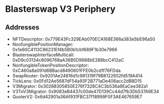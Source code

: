 # Blasterswap V3 Periphery

## Addresses

- NFTDescriptor: 0x779E43Fc329EAb070ECA168E366a383e5bE96a50
- NonfungiblePositionManager: 0x1e60C4113C86231Ef4b5B0b1cbf689F1b30e7966
- BlasterswapInterfaceMulticall: 0xD9c03134c8096768aA36B5D9688bE288bcC412aC
- NonfungibleTokenPositionDescriptor: 0xC460a8a091d6BBacd8490601FFE0b2cd1f76FDda
- SwapRouter: 0x9201Ae24816d1c981319f79B8122652fd519A414
- TickLens: 0x0Fd12Ae5687dF54a93F2B771aDe406acc2dB8D15
- V3Migrator: 0x30288305850E276f7328C4C3b536a9EaCee382a1
- V3ToV3Migrator: 0x9083eB4437c00de47D139Cc44d7fb3Db537A9E34
- QuoterV2: 0x6d42901a36Af931FBC37f18999F0F3AE467659E7
